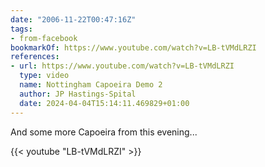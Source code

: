 ```yaml
---
date: "2006-11-22T00:47:16Z"
tags:
- from-facebook
bookmarkOf: https://www.youtube.com/watch?v=LB-tVMdLRZI
references:
- url: https://www.youtube.com/watch?v=LB-tVMdLRZI
  type: video
  name: Nottingham Capoeira Demo 2
  author: JP Hastings-Spital
  date: 2024-04-04T15:14:11.469829+01:00
---
```

And some more Capoeira from this evening...

{{< youtube "LB-tVMdLRZI" >}}
